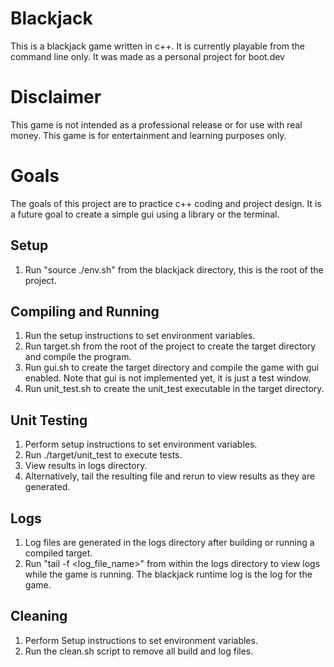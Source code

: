 # Blackjack
This is a blackjack game written in c++.
It is currently playable from the command line only.
It was made as a personal project for boot.dev

# Disclaimer
This game is not intended as a professional release or for use with real money.
This game is for entertainment and learning purposes only.

# Goals
The goals of this project are to practice c++ coding and project design.
It is a future goal to create a simple gui using a library or the terminal.

## Setup
1. Run "source ./env.sh" from the blackjack directory, this is the root of the project.

## Compiling and Running
1. Run the setup instructions to set environment variables.
2. Run target.sh from the root of the project to create the target directory
   and compile the program.
3. Run gui.sh to create the target directory and compile the game with gui enabled.
   Note that gui is not implemented yet, it is just a test window.
4. Run unit_test.sh to create the unit_test executable in the target directory.

## Unit Testing
1. Perform setup instructions to set environment variables.
2. Run ./target/unit_test to execute tests.
3. View results in logs directory.
4. Alternatively, tail the resulting file and rerun to view results as they are generated.

## Logs
1. Log files are generated in the logs directory after building or running a compiled target.
2. Run "tail -f <log_file_name>" from within the logs directory to view logs while
   the game is running. The blackjack runtime log is the log for the game.

## Cleaning
1. Perform Setup instructions to set environment variables.
2. Run the clean.sh script to remove all build and log files.

